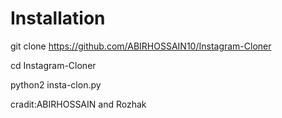 # Installation

git clone https://github.com/ABIRHOSSAIN10/Instagram-Cloner

cd Instagram-Cloner

python2 insta-clon.py

cradit:ABIRHOSSAIN and Rozhak
